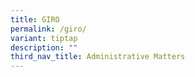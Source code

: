 ```yaml
---
title: GIRO
permalink: /giro/
variant: tiptap
description: ""
third_nav_title: Administrative Matters
---
```

